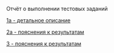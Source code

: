 Отчёт о выполнении тестовых заданий

[1а - детальное описание](1a.md)

[2а - пояснения к результатам](2a.md)

[3 - пояснения к результатам](3.md)
